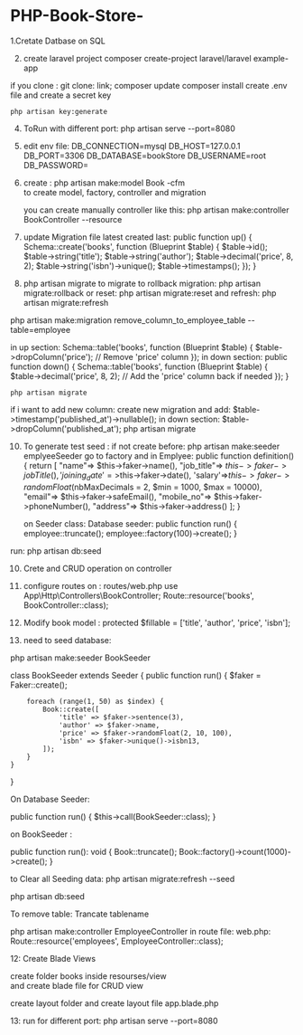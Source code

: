 ﻿# PHP-Book-Store-

1.Cretate Datbase on SQL 

2. create laravel project
composer create-project laravel/laravel example-app

if you clone : git clone: link;
    composer update
    composer install
    create .env file and create a secret key 
    
    php artisan key:generate

4. ToRun with different port:  php artisan serve --port=8080
5. edit env file:
   DB_CONNECTION=mysql
   DB_HOST=127.0.0.1
   DB_PORT=3306
   DB_DATABASE=bookStore
   DB_USERNAME=root
   DB_PASSWORD=

6. create : php artisan make:model Book -cfm  
   to create model, factory, controller and migration

    you can create manually controller like this:
    php artisan make:controller BookController --resource

7. update Migration file latest created last:
   public function up()
   {
   Schema::create('books', function (Blueprint $table) {
   $table->id();
   $table->string('title');
   $table->string('author');
   $table->decimal('price', 8, 2);
   $table->string('isbn')->unique();
   $table->timestamps();
   });
   }

8. php artisan migrate to migrate
      to rollback migration: php artisan migrate:rollback or reset: php artisan migrate:reset
      and refresh: php artisan migrate:refresh
    
php artisan make:migration remove_column_to_employee_table --table=employee

in up section:
Schema::table('books', function (Blueprint $table) {
            $table->dropColumn('price');  // Remove 'price' column
        });
in down section: 
 public function down()
    {
        Schema::table('books', function (Blueprint $table) {
            $table->decimal('price', 8, 2);  // Add the 'price' column back if needed
        });
    }

    php artisan migrate

if i want to add new column: create new migration and add:   $table->timestamp('published_at')->nullable();
in down section:  $table->dropColumn('published_at');
      php artisan migrate


10. To generate test seed :  if not create before: php artisan make:seeder emplyeeSeeder
    go to factory and in Emplyee:
    public function definition()
    {
        return [
           "name"=> $this->faker->name(),
            "job_title"=> $this->faker->jobTitle(),
            'joining_date'=>$this->faker->date(),
            'salary'=>$this->faker->randomFloat($nbMaxDecimals = 2, $min = 1000, $max = 10000),
            "email"=> $this->faker->safeEmail(),
            "mobile_no"=> $this->faker->phoneNumber(),
            "address"=> $this->faker->address()
        ];
    }

    on Seeder class:
    Database seeder:  public function run()
    {    employee::truncate();
         employee::factory(100)->create();
    }
    
  run:   php artisan db:seed


10. Crete and CRUD operation on controller
11. configure routes on : routes/web.php
   use App\Http\Controllers\BookController;
   Route::resource('books', BookController::class);

12. Modify book model :
    protected $fillable = ['title', 'author', 'price', 'isbn'];

13. need to seed database:

php artisan make:seeder BookSeeder

class BookSeeder extends Seeder
{
public function run()
{
$faker = Faker::create();

        foreach (range(1, 50) as $index) {
            Book::create([
                'title' => $faker->sentence(3),
                'author' => $faker->name,
                'price' => $faker->randomFloat(2, 10, 100),
                'isbn' => $faker->unique()->isbn13,
            ]);
        }
    }

}

On Database Seeder:

public function run()
    {
        $this->call(BookSeeder::class);
    }


on BookSeeder : 

public function run(): void
    {
        Book::truncate();
        Book::factory()->count(1000)->create();
    }

to Clear all Seeding data: php artisan migrate:refresh --seed

php artisan db:seed

To remove table: Trancate tablename


php artisan make:controller EmployeeController
in route file: web.php:
Route::resource('employees', EmployeeController::class);


12: Create Blade Views

create folder books inside resourses/view  
and create blade file for CRUD view

create layout folder and create layout file app.blade.php


13: run for different port:   php artisan serve --port=8080



